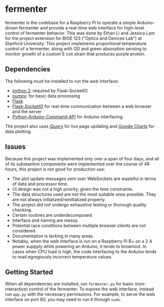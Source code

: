 # fermenter
fermenter is the codebase for a Raspberry Pi to operate a simple Arduino-driven fermenter and provide a real-time web interface for high-level control of fermenter behavior. This was done by Ethan Li and Jessica Lam for the project extension for BIOE 123 ("Optics and Devices Lab") at Stanford University. This project implements proportional temperature control of a fermenter, along with OD and green absorption sensing to monitor growth of a custom E coli strain that produces purple protein.

## Dependencies
The following must be installed to run the web interface:
- [python 2](https://www.python.org/): required by Flask-SocketIO
- [numpy](http://www.numpy.org/): for basic data processing
- [Flask](http://flask.pocoo.org/)
- [Flask-SocketIO](https://github.com/miguelgrinberg/Flask-SocketIO) for real-time communication between a web browser and the server
- [Python-Arduino-Command-API](https://github.com/thearn/Python-Arduino-Command-API) for Arduino interfacing.

The project also uses [jQuery](http://jquery.com) for live page updating and [Google Charts](https://developers.google.com/chart/) for data plotting.

## Issues
Because this project was implemented only over a span of four days, and all of its substantive components were implemented over the course of 48 hours, this project is not good for production use:
- The plot update messages sent over WebSockets are wasteful in terms of data and processor time.
- UI design was not a high priority, given the time constraints.
- The data structures used are not the most suitable ones possible. They are not always initialized/reinitialized properly.
- The project did not undergo exhaustive testing or thorough quality checking.
- Certain routines are underdecomposed.
- Interface and naming are messy.
- Potential race conditions between multiple browser clients are not considered.
- Documentation is lacking in many areas.
- Notably, when the web interface is run on a Raspberry Pi B+ on a 2 A power suppply while powering an Arduino, it tends to brownout. In cases when CPU load is high, the code interfacing to the Arduino tends to read egregiously incorrect temperature values.

## Getting Started
When all dependencies are installed, run `fermenter.py` for basic (non-interactive) control of the fermenter. To expose the web interface, instead run `app.py` with the necessary permissions. For example, to serve the web interface on port 80, you may need to run it through `sudo`.
